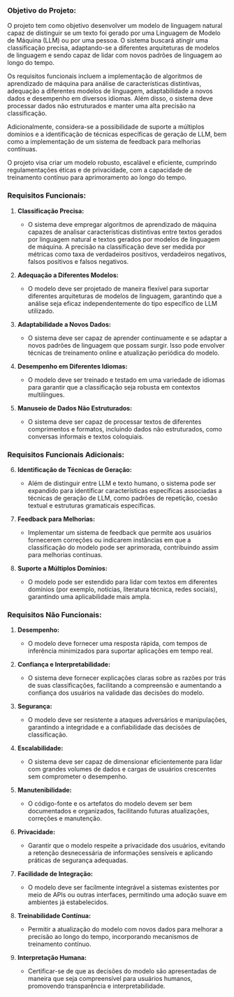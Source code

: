### Objetivo do Projeto:

O projeto tem como objetivo desenvolver um modelo de linguagem natural capaz de distinguir se um texto foi gerado por uma Linguagem de Modelo de Máquina (LLM) ou por uma pessoa. O sistema buscará atingir uma classificação precisa, adaptando-se a diferentes arquiteturas de modelos de linguagem e sendo capaz de lidar com novos padrões de linguagem ao longo do tempo.

Os requisitos funcionais incluem a implementação de algoritmos de aprendizado de máquina para análise de características distintivas, adequação a diferentes modelos de linguagem, adaptabilidade a novos dados e desempenho em diversos idiomas. Além disso, o sistema deve processar dados não estruturados e manter uma alta precisão na classificação.

Adicionalmente, considera-se a possibilidade de suporte a múltiplos domínios e a identificação de técnicas específicas de geração de LLM, bem como a implementação de um sistema de feedback para melhorias contínuas.

O projeto visa criar um modelo robusto, escalável e eficiente, cumprindo regulamentações éticas e de privacidade, com a capacidade de treinamento contínuo para aprimoramento ao longo do tempo.

### Requisitos Funcionais:

1. **Classificação Precisa:**
   - O sistema deve empregar algoritmos de aprendizado de máquina capazes de analisar características distintivas entre textos gerados por linguagem natural e textos gerados por modelos de linguagem de máquina. A precisão na classificação deve ser medida por métricas como taxa de verdadeiros positivos, verdadeiros negativos, falsos positivos e falsos negativos.

2. **Adequação a Diferentes Modelos:**
   - O modelo deve ser projetado de maneira flexível para suportar diferentes arquiteturas de modelos de linguagem, garantindo que a análise seja eficaz independentemente do tipo específico de LLM utilizado.

3. **Adaptabilidade a Novos Dados:**
   - O sistema deve ser capaz de aprender continuamente e se adaptar a novos padrões de linguagem que possam surgir. Isso pode envolver técnicas de treinamento online e atualização periódica do modelo.

4. **Desempenho em Diferentes Idiomas:**
   - O modelo deve ser treinado e testado em uma variedade de idiomas para garantir que a classificação seja robusta em contextos multilíngues.

5. **Manuseio de Dados Não Estruturados:**
   - O sistema deve ser capaz de processar textos de diferentes comprimentos e formatos, incluindo dados não estruturados, como conversas informais e textos coloquiais.
### Requisitos Funcionais Adicionais:

6. **Identificação de Técnicas de Geração:**
   - Além de distinguir entre LLM e texto humano, o sistema pode ser expandido para identificar características específicas associadas a técnicas de geração de LLM, como padrões de repetição, coesão textual e estruturas gramaticais específicas.

7. **Feedback para Melhorias:**
   - Implementar um sistema de feedback que permite aos usuários fornecerem correções ou indicarem instâncias em que a classificação do modelo pode ser aprimorada, contribuindo assim para melhorias contínuas.

8. **Suporte a Múltiplos Domínios:**
   - O modelo pode ser estendido para lidar com textos em diferentes domínios (por exemplo, notícias, literatura técnica, redes sociais), garantindo uma aplicabilidade mais ampla.

### Requisitos Não Funcionais:

1. **Desempenho:**
   - O modelo deve fornecer uma resposta rápida, com tempos de inferência minimizados para suportar aplicações em tempo real.

2. **Confiança e Interpretabilidade:**
   - O sistema deve fornecer explicações claras sobre as razões por trás de suas classificações, facilitando a compreensão e aumentando a confiança dos usuários na validade das decisões do modelo.

3. **Segurança:**
   - O modelo deve ser resistente a ataques adversários e manipulações, garantindo a integridade e a confiabilidade das decisões de classificação.

4. **Escalabilidade:**
   - O sistema deve ser capaz de dimensionar eficientemente para lidar com grandes volumes de dados e cargas de usuários crescentes sem comprometer o desempenho.

5. **Manutenibilidade:**
   - O código-fonte e os artefatos do modelo devem ser bem documentados e organizados, facilitando futuras atualizações, correções e manutenção.

6. **Privacidade:**
   - Garantir que o modelo respeite a privacidade dos usuários, evitando a retenção desnecessária de informações sensíveis e aplicando práticas de segurança adequadas.

7. **Facilidade de Integração:**
   - O modelo deve ser facilmente integrável a sistemas existentes por meio de APIs ou outras interfaces, permitindo uma adoção suave em ambientes já estabelecidos.

8. **Treinabilidade Contínua:**
   - Permitir a atualização do modelo com novos dados para melhorar a precisão ao longo do tempo, incorporando mecanismos de treinamento contínuo.

9. **Interpretação Humana:**
   - Certificar-se de que as decisões do modelo são apresentadas de maneira que seja compreensível para usuários humanos, promovendo transparência e interpretabilidade.
